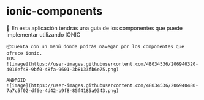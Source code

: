 # ionic-components
  📃 En esta aplicación tendrás una guia de los componentes que puede implementar utilizando IONIC
  
  
    📦Cuenta con un menú donde podrás navegar por los componentes que ofrece ionic.
    IOS
    ![image](https://user-images.githubusercontent.com/48034536/206940320-4016ef48-9bf0-48fa-9601-3b8133fb6e75.png)
    
    ANDROID
    ![image](https://user-images.githubusercontent.com/48034536/206940480-7a7c5f02-df6e-4d42-b9f8-85f4185a9343.png)
    
    


